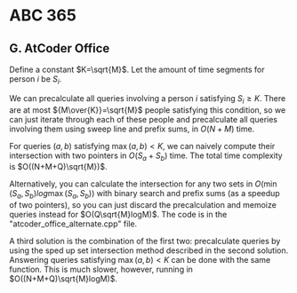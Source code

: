 # ABC 365

## G. AtCoder Office
Define a constant $K=\sqrt{M}$. Let the amount of time segments for person $i$ be $S_i$.

We can precalculate all queries involving a person $i$ satisfying $S_i\ge{K}$. There are at most ${M\over{K}}=\sqrt{M}$ people satisfying this condition, so we can just iterate through each of these people and precalculate all queries involving them using sweep line and prefix sums, in $O(N+M)$ time.

For queries $(a,b)$ satisfying $\max(a,b)<K$, we can naively compute their intersection with two pointers in $O(S_a+S_b)$ time. The total time complexity is $O((N+M+Q)\sqrt{M})$.

Alternatively, you can calculate the intersection for any two sets in $O(\min(S_a,S_b)log\max(S_a,S_b))$ with binary search and prefix sums (as a speedup of two pointers), so you can just discard the precalculation and memoize queries instead for $O(Q\sqrt{M}logM)$. The code is in the "atcoder_office_alternate.cpp" file.

A third solution is the combination of the first two: precalculate queries by using the sped up set intersection method described in the second solution. Answering queries satisfying $\max(a,b)<K$ can be done with the same function. This is much slower, however, running in $O((N+M+Q)\sqrt{M}logM)$.